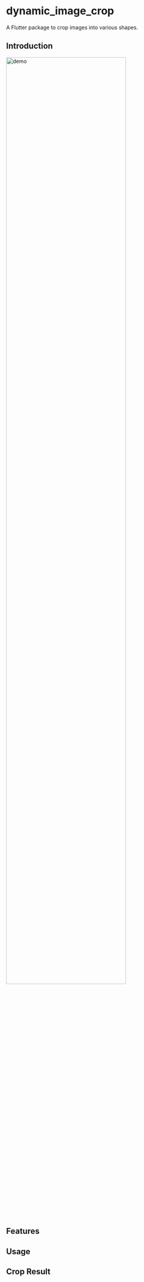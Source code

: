 # dynamic_image_crop

A Flutter package to crop images into various shapes.

## Introduction

<img src="docs/demo.gif" width="80%" alt="demo">

## Features

## Usage

## Crop Result
